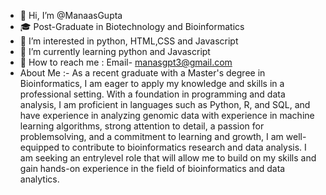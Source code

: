 - 👋 Hi, I’m @ManaasGupta 
- :mortar_board: Post-Graduate in Biotechnology and Bioinformatics
- 👀 I’m interested in python, HTML,CSS and Javascript
- 🌱 I’m currently learning python and Javascript
- :e-mail:  How to reach me : Email- manasgpt3@gmail.com
- About Me :- As a recent graduate with a Master's degree in Bioinformatics, I am eager to
              apply my knowledge and skills in a professional setting. With a foundation in
              programming and data analysis, I am proficient in languages such as Python, R,
              and SQL, and have experience in analyzing genomic data with experience in
              machine learning algorithms, strong attention to detail, a passion for problemsolving,
              and a commitment to learning and growth, I am well-equipped to
              contribute to bioinformatics research and data analysis. I am seeking an entrylevel
              role that will allow me to build on my skills and gain hands-on experience in
              the field of bioinformatics and data analytics.
<!---
ManaasGupta/ManaasGupta is a ✨ special ✨ repository because its `README.md` (this file) appears on your GitHub profile.
You can click the Preview link to take a look at your changes.
--->
